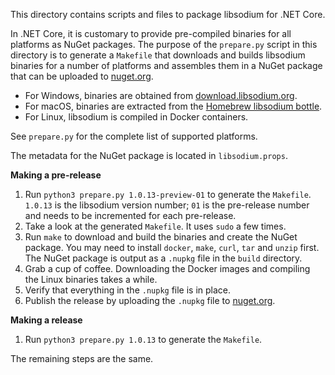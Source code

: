 This directory contains scripts and files to package libsodium for .NET Core.

In .NET Core, it is customary to provide pre-compiled binaries for all platforms
as NuGet packages. The purpose of the `prepare.py` script in this directory is
to generate a `Makefile` that downloads and builds libsodium binaries for a
number of platforms and assembles them in a NuGet package that can be uploaded
to [nuget.org](https://nuget.org/).

* For Windows, binaries are obtained from
  [download.libsodium.org](https://download.libsodium.org/libsodium/releases/).
* For macOS, binaries are extracted from the
  [Homebrew libsodium bottle](https://bintray.com/homebrew/bottles/libsodium).
* For Linux, libsodium is compiled in Docker containers.

See `prepare.py` for the complete list of supported platforms.

The metadata for the NuGet package is located in `libsodium.props`.


**Making a pre-release**

1. Run `python3 prepare.py 1.0.13-preview-01` to generate the `Makefile`.
   `1.0.13` is the libsodium version number; `01` is the pre-release
   number and needs to be incremented for each pre-release.
2. Take a look at the generated `Makefile`. It uses `sudo` a few times.
3. Run `make` to download and build the binaries and create the NuGet
   package. You may need to install `docker`, `make`, `curl`, `tar` and
   `unzip` first. The NuGet package is output as a `.nupkg` file in the
   `build` directory.
4. Grab a cup of coffee. Downloading the Docker images and compiling the
   Linux binaries takes a while.
5. Verify that everything in the `.nupkg` file is in place.
6. Publish the release by uploading the `.nupkg` file to 
   [nuget.org](https://nuget.org/).


**Making a release**

1. Run `python3 prepare.py 1.0.13` to generate the `Makefile`.

The remaining steps are the same.
